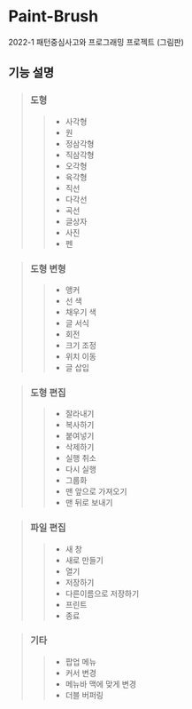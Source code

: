 # Paint-Brush

2022-1 패턴중심사고와 프로그래밍 프로젝트 (그림판)

## 기능 설명
> ### 도형
>> - 사각형
>> - 원
>> - 정삼각형
>> - 직삼각형
>> - 오각형
>> - 육각형
>> - 직선
>> - 다각선
>> - 곡선
>> - 글상자
>> - 사진
>> - 펜

> ### 도형 변형
>> - 앵커
>> -  선 색
>> - 채우기 색
>> - 글 서식
>> - 회전
>> - 크기 조정
>> - 위치 이동
>> - 글 삽입

> ### 도형 편집
>> - 잘라내기
>> -  복사하기
>> - 붙여넣기
>> - 삭제하기
>> - 실행 취소
>> - 다시 실행
>> - 그룹화
>> - 맨 앞으로 가져오기
>> - 맨 뒤로 보내기

> ### 파일 편집
>> - 새 창
>> - 새로 만들기
>> - 열기
>> - 저장하기
>> - 다른이름으로 저장하기
>> - 프린트
>> - 종료

> ### 기타
>> - 팝업 메뉴
>> - 커서 변경
>> - 메뉴바 맥에 맞게 변경
>> - 더블 버퍼링
